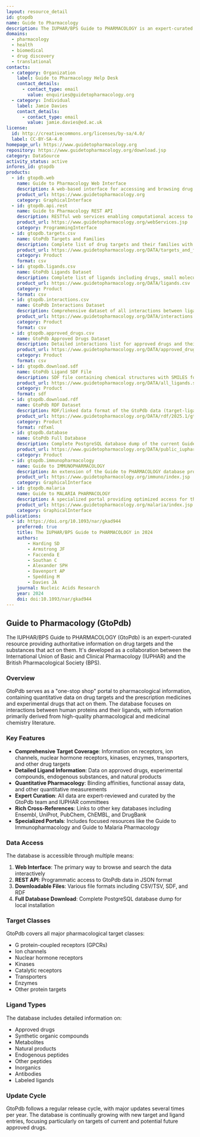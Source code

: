 ```yaml
---
layout: resource_detail
id: gtopdb
name: Guide to Pharmacology
description: The IUPHAR/BPS Guide to PHARMACOLOGY is an expert-curated resource providing quantitative information on drug targets and the substances that act on them, including approved drugs and experimental therapeutics
domains:
  - pharmacology
  - health
  - biomedical
  - drug discovery
  - translational
contacts:
  - category: Organization
    label: Guide to Pharmacology Help Desk
    contact_details:
      - contact_type: email
        value: enquiries@guidetopharmacology.org
  - category: Individual
    label: Jamie Davies
    contact_details:
      - contact_type: email
        value: jamie.davies@ed.ac.uk
license:
  id: http://creativecommons.org/licenses/by-sa/4.0/
  label: CC-BY-SA-4.0
homepage_url: https://www.guidetopharmacology.org
repository: https://www.guidetopharmacology.org/download.jsp
category: DataSource
activity_status: active
infores_id: gtopdb
products:
  - id: gtopdb.web
    name: Guide to Pharmacology Web Interface
    description: A web-based interface for accessing and browsing drug target data, ligand information, and pharmacological interactions
    product_url: https://www.guidetopharmacology.org
    category: GraphicalInterface
  - id: gtopdb.api.rest
    name: Guide to Pharmacology REST API
    description: RESTful web services enabling computational access to most of the GtoPdb data in JSON format
    product_url: https://www.guidetopharmacology.org/webServices.jsp
    category: ProgrammingInterface
  - id: gtopdb.targets.csv
    name: GtoPdb Targets and Families
    description: Complete list of drug targets and their families with detailed information
    product_url: https://www.guidetopharmacology.org/DATA/targets_and_families.csv
    category: Product
    format: csv
  - id: gtopdb.ligands.csv
    name: GtoPdb Ligands Dataset
    description: Complete list of ligands including drugs, small molecules, and other bioactive compounds
    product_url: https://www.guidetopharmacology.org/DATA/ligands.csv
    category: Product
    format: csv
  - id: gtopdb.interactions.csv
    name: GtoPdb Interactions Dataset
    description: Comprehensive dataset of all interactions between ligands and targets
    product_url: https://www.guidetopharmacology.org/DATA/interactions.csv
    category: Product
    format: csv
  - id: gtopdb.approved_drugs.csv
    name: GtoPdb Approved Drugs Dataset
    description: Detailed interactions list for approved drugs and their targets
    product_url: https://www.guidetopharmacology.org/DATA/approved_drug_detailed_interactions.csv
    category: Product
    format: csv
  - id: gtopdb.download.sdf
    name: GtoPdb Ligand SDF File
    description: SDF file containing chemical structures with SMILES for all ligands in the database
    product_url: https://www.guidetopharmacology.org/DATA/all_ligands.sdf
    category: Product
    format: sdf
  - id: gtopdb.download.rdf
    name: GtoPdb RDF Dataset
    description: RDF/linked data format of the GtoPdb data (target-ligand interactions with supporting information)
    product_url: https://www.guidetopharmacology.org/DATA/rdf/2025.1/gtp-rdf.n3
    category: Product
    format: rdfxml
  - id: gtopdb.database
    name: GtoPdb Full Database
    description: Complete PostgreSQL database dump of the current Guide to Pharmacology database
    product_url: https://www.guidetopharmacology.org/DATA/public_iuphardb_v2025.1.zip
    category: Product
  - id: gtopdb.immunopharmacology
    name: Guide to IMMUNOPHARMACOLOGY
    description: An extension of the Guide to PHARMACOLOGY database providing immunological access-point to GtoPdb data
    product_url: https://www.guidetopharmacology.org/immuno/index.jsp
    category: GraphicalInterface
  - id: gtopdb.malaria
    name: Guide to MALARIA PHARMACOLOGY
    description: A specialized portal providing optimized access for the malaria research community
    product_url: https://www.guidetopharmacology.org/malaria/index.jsp
    category: GraphicalInterface
publications:
  - id: https://doi.org/10.1093/nar/gkad944
    preferred: true
    title: The IUPHAR/BPS Guide to PHARMACOLOGY in 2024
    authors:
        - Harding SD
        - Armstrong JF
        - Faccenda E
        - Southan C
        - Alexander SPH
        - Davenport AP
        - Spedding M
        - Davies JA
    journal: Nucleic Acids Research
    year: 2024
    doi: doi:10.1093/nar/gkad944
---
```


## Guide to Pharmacology (GtoPdb)

The IUPHAR/BPS Guide to PHARMACOLOGY (GtoPdb) is an expert-curated resource providing authoritative information on drug targets and the substances that act on them. It's developed as a collaboration between the International Union of Basic and Clinical Pharmacology (IUPHAR) and the British Pharmacological Society (BPS).

### Overview

GtoPdb serves as a "one-stop shop" portal to pharmacological information, containing quantitative data on drug targets and the prescription medicines and experimental drugs that act on them. The database focuses on interactions between human proteins and their ligands, with information primarily derived from high-quality pharmacological and medicinal chemistry literature.

### Key Features

- **Comprehensive Target Coverage**: Information on receptors, ion channels, nuclear hormone receptors, kinases, enzymes, transporters, and other drug targets
- **Detailed Ligand Information**: Data on approved drugs, experimental compounds, endogenous substances, and natural products
- **Quantitative Pharmacology**: Binding affinities, functional assay data, and other quantitative measurements
- **Expert Curation**: All data are expert-reviewed and curated by the GtoPdb team and IUPHAR committees
- **Rich Cross-References**: Links to other key databases including Ensembl, UniProt, PubChem, ChEMBL, and DrugBank
- **Specialized Portals**: Includes focused resources like the Guide to Immunopharmacology and Guide to Malaria Pharmacology

### Data Access

The database is accessible through multiple means:

1. **Web Interface**: The primary way to browse and search the data interactively
2. **REST API**: Programmatic access to GtoPdb data in JSON format
3. **Downloadable Files**: Various file formats including CSV/TSV, SDF, and RDF
4. **Full Database Download**: Complete PostgreSQL database dump for local installation

### Target Classes

GtoPdb covers all major pharmacological target classes:

- G protein-coupled receptors (GPCRs)
- Ion channels
- Nuclear hormone receptors
- Kinases
- Catalytic receptors
- Transporters
- Enzymes
- Other protein targets

### Ligand Types

The database includes detailed information on:

- Approved drugs
- Synthetic organic compounds
- Metabolites
- Natural products
- Endogenous peptides
- Other peptides
- Inorganics
- Antibodies
- Labeled ligands

### Update Cycle

GtoPdb follows a regular release cycle, with major updates several times per year. The database is continually growing with new target and ligand entries, focusing particularly on targets of current and potential future approved drugs.
